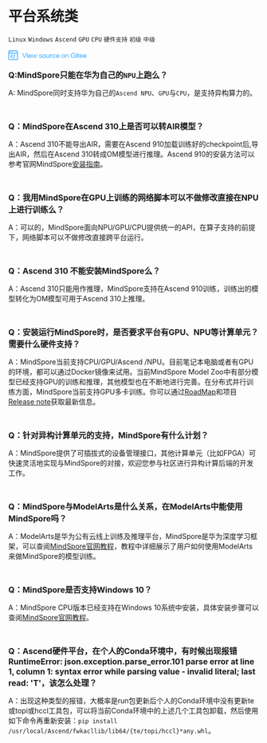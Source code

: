 # 平台系统类

`Linux` `Windows` `Ascend` `GPU` `CPU` `硬件支持` `初级` `中级`

<a href="https://gitee.com/mindspore/docs/blob/r1.1/docs/faq/source_zh_cn/platform_and_system.md" target="_blank"><img src="./_static/logo_source.png"></a>

<font size=3>**Q:MindSpore只能在华为自己的`NPU`上跑么？**</font>

A: MindSpore同时支持华为自己的`Ascend NPU`、`GPU`与`CPU`，是支持异构算力的。

<br/>

<font size=3>**Q：MindSpore在Ascend 310上是否可以转AIR模型？**</font>

A：Ascend 310不能导出AIR，需要在Ascend 910加载训练好的checkpoint后,导出AIR，然后在Ascend 310转成OM模型进行推理。Ascend 910的安装方法可以参考官网MindSpore[安装指南](https://www.mindspore.cn/install)。

<br/>

<font size=3>**Q：我用MindSpore在GPU上训练的网络脚本可以不做修改直接在NPU上进行训练么？**</font>

A：可以的，MindSpore面向NPU/GPU/CPU提供统一的API，在算子支持的前提下，网络脚本可以不做修改直接跨平台运行。

<br/>

<font size=3>**Q：Ascend 310 不能安装MindSpore么？**</font>

A：Ascend 310只能用作推理，MindSpore支持在Ascend 910训练，训练出的模型转化为OM模型可用于Ascend 310上推理。

<br/>

<font size=3>**Q：安装运行MindSpore时，是否要求平台有GPU、NPU等计算单元？需要什么硬件支持？**</font>

A：MindSpore当前支持CPU/GPU/Ascend /NPU。目前笔记本电脑或者有GPU的环境，都可以通过Docker镜像来试用。当前MindSpore Model Zoo中有部分模型已经支持GPU的训练和推理，其他模型也在不断地进行完善。在分布式并行训练方面，MindSpore当前支持GPU多卡训练。你可以通过[RoadMap](https://www.mindspore.cn/doc/note/zh-CN/r1.1/roadmap.html)和项目[Release note](https://gitee.com/mindspore/mindspore/blob/r1.1/RELEASE.md#)获取最新信息。

<br/>

<font size=3>**Q：针对异构计算单元的支持，MindSpore有什么计划？**</font>

A：MindSpore提供了可插拔式的设备管理接口，其他计算单元（比如FPGA）可快速灵活地实现与MindSpore的对接，欢迎您参与社区进行异构计算后端的开发工作。

<br/>

<font size=3>**Q：MindSpore与ModelArts是什么关系，在ModelArts中能使用MindSpore吗？**</font>

A：ModelArts是华为公有云线上训练及推理平台，MindSpore是华为深度学习框架，可以查阅[MindSpore官网教程](https://www.mindspore.cn/tutorial/training/zh-CN/r1.1/advanced_use/use_on_the_cloud.html)，教程中详细展示了用户如何使用ModelArts来做MindSpore的模型训练。

<br/>

<font size=3>**Q：MindSpore是否支持Windows 10？**</font>

A：MindSpore CPU版本已经支持在Windows 10系统中安装，具体安装步骤可以查阅[MindSpore官网教程](https://www.mindspore.cn/install/)。

<br/>

<font size=3>**Q：Ascend硬件平台，在个人的Conda环境中，有时候出现报错RuntimeError: json.exception.parse_error.101 parse error at line 1, column 1: syntax error while parsing value - invalid literal; last read: 'T'，该怎么处理？**</font>

A：出现这种类型的报错，大概率是run包更新后个人的Conda环境中没有更新te或topi或hccl工具包，可以将当前Conda环境中的上述几个工具包卸载，然后使用如下命令再重新安装：`pip install /usr/local/Ascend/fwkacllib/lib64/{te/topi/hccl}*any.whl`。